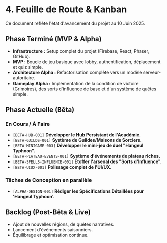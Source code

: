 # 4. Feuille de Route & Kanban

Ce document reflète l'état d'avancement du projet au 10 Juin 2025.

## Phase Terminé (MVP & Alpha)

-   **Infrastructure :** Setup complet du projet (Firebase, React, Phaser, GitHub).
-   **MVP :** Boucle de jeu basique avec lobby, authentification, déplacement et quiz simple.
-   **Architecture Alpha :** Refactorisation complète vers un modèle serveur-autoritaire.
-   **Gameplay Alpha :** Implémentation de la condition de victoire (Grimoires), des sorts d'influence de base et d'un système de quêtes simple.

## Phase Actuelle (Bêta)

### En Cours / À Faire

-   `[BETA-HUB-001]` **Développer le Hub Persistant de l'Académie.**
-   `[BETA-GUILDS-001]` **Système de Guildes/Maisons de Sorciers.**
-   `[BETA-MINIGAME-003]` **Développer le mini-jeu de duel "Hangeul Typhoon".**
-   `[BETA-PLATEAU-EVENTS-001]` **Système d'événements de plateau riches.**
-   `[BETA-SPELLS-INFLUENCE-001]` **Étoffer l'arsenal des "Sorts d'Influence".**
-   `[BETA-UIUX-001]` **Polissage complet de l'UI/UX.**

### Tâches de Conception en parallèle

-   `[ALPHA-DESIGN-001]` **Rédiger les Spécifications Détaillées pour 'Hangeul Typhoon'.**

## Backlog (Post-Bêta & Live)

-   Ajout de nouvelles régions, de quêtes narratives.
-   Lancement d'événements saisonniers.
-   Équilibrage et optimisation continue.